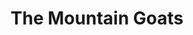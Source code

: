 ---
title: "The Mountain Goats"
summary: "The Mountain Goats are an American indie folk band formed in Claremont, California by singer-songwriter John Darnielle. For many years, the sole member of the Mountain Goats was Darnielle, despite the plural moniker. Although he remains the core member of the band, he has worked with a variety of collaborators over time. Throughout the 1990s, the Mountain Goats were known for producing low-fidelity home recordings and releasing recordings in cassette or vinyl 7” formats. Since 2002, the Mountain Goats have recorded studio albums with a full band. The band is currently based in Durham, North Carolina. Line-ups: 1991-1996: John Darnielle and Rachel Ware. 2002-2007: John Darnielle and Peter Hughes. 2007-2015: John Darnielle, Peter Hughes, Jon Wurster. 2015-present: John Darnielle, Peter Hughes, Jon Wuster, Matt Douglas. Occasional members 1991-1995: Sarah Arslanian, Amy Piatt, and Rosanne Lindley. Occasional members 1995-present: Franklin Bruno, Erik Friedlander, John Vanderslice."
slug: "the-mountain-goats"
image: "the-mountain-goats.jpg"
apple_music_artist_url: "https://music.apple.com/gb/artist/the-mountain-goats/4978336"
wikipedia_url: "https://en.wikipedia.org/wiki/The_Mountain_Goats"
---